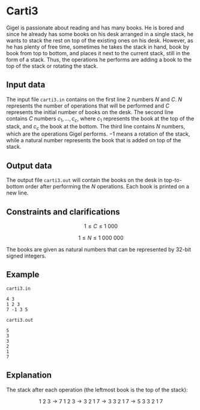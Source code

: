 # Carti3

Gigel is passionate about reading and has many books. He is bored and since he already has some books on his desk arranged in a single stack, he wants to stack the rest on top of the existing ones on his desk. However, as he has plenty of free time, sometimes he takes the stack in hand, book by book from top to bottom, and places it next to the current stack, still in the form of a stack. Thus, the operations he performs are adding a book to the top of the stack or rotating the stack.

## Input data

The input file `carti3.in` contains on the first line 2 numbers $N$ and $C$. $N$ represents the number of operations that will be performed and $C$ represents the initial number of books on the desk. The second line contains $C$ numbers $c_1, \dots, c_c$, where $c_1$ represents the book at the top of the stack, and $c_c$ the book at the bottom. The third line contains $N$ numbers, which are the operations Gigel performs. $-1$ means a rotation of the stack, while a natural number represents the book that is added on top of the stack.

## Output data

The output file `carti3.out` will contain the books on the desk in top-to-bottom order after performing the $N$ operations. Each book is printed on a new line.

## Constraints and clarifications

$$1 \leq C \leq 1\ 000$$

$$1 \leq N \leq 1\ 000\ 000$$

The books are given as natural numbers that can be represented by 32-bit signed integers.

## Example

`carti3.in`

```
4 3
1 2 3
7 -1 3 5
```

`carti3.out`

```
5
3
3
2
1
7
```

## Explanation

The stack after each operation (the leftmost book is the top of the stack):

$$1 \ 2 \ 3 \rightarrow 7 \ 1 \ 2 \ 3 \rightarrow 3 \ 2 \ 1 \ 7 \rightarrow 3 \ 3 \ 2 \ 1 \ 7 \rightarrow 5 \ 3 \ 3 \ 2 \ 1 \ 7$$